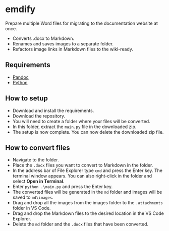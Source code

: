 # emdify

Prepare multiple Word files for migrating to the documentation website at once.

- Converts .docx to Markdown.
- Renames and saves images to a separate folder.
- Refactors image links in Markdown files to the wiki-ready.

## Requirements

- [Pandoc](https://pandoc.org/installing.html)
- [Python](https://www.python.org/downloads/)

## How to setup

- Download and install the requirements.
- Download the repository.
- You will need to create a folder where your files will be converted.
- In this folder, extract the `main.py` file in the downloaded zip.
- The setup is now complete. You can now delete the downloaded zip file.

## How to convert files

- Navigate to the folder.
- Place the `.docx` files you want to convert to Markdown in the folder.
- In the address bar of File Explorer type `cmd` and press the Enter key. The terminal window appears.
  You can also right-click in the folder and select **Open in Terminal**.
- Enter `python .\main.py` and press the Enter key.
- The converted files will be generated in the `md` folder and images will be saved to `md\images`.
- Drag and drop all the images from the images folder to the `.attachments` folder in VS Code.
- Drag and drop the Markdown files to the desired location in the VS Code Explorer.
- Delete the `md` folder and the `.docx` files that have been converted.

